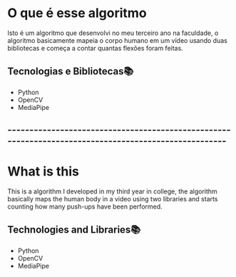 # O que é esse algoritmo
Isto é um algoritmo que desenvolvi no meu terceiro ano na faculdade, o algoritmo basicamente mapeia o corpo humano em um vídeo usando duas bibliotecas e começa a contar quantas flexões foram feitas.

## Tecnologias e Bibliotecas📚
  - Python
  - OpenCV
  - MediaPipe

## -----------------------------------------------------------------------------------------------------

# What is this
This is a algorithm I developed in my third year in college, the algorithm basically maps the human body in a video using two libraries and starts counting how many push-ups have been performed.

## Technologies and Libraries📚
  - Python
  - OpenCV
  - MediaPipe
